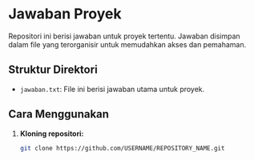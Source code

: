 # Jawaban Proyek

Repositori ini berisi jawaban untuk proyek tertentu. Jawaban disimpan dalam file yang terorganisir untuk memudahkan akses dan pemahaman.

## Struktur Direktori

- `jawaban.txt`: File ini berisi jawaban utama untuk proyek.

## Cara Menggunakan

1. **Kloning repositori:**
   ```bash
   git clone https://github.com/USERNAME/REPOSITORY_NAME.git
